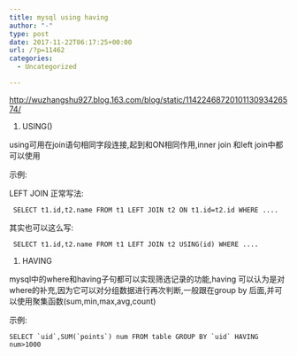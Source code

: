 ```yaml
---
title: mysql using having
author: "-"
type: post
date: 2017-11-22T06:17:25+00:00
url: /?p=11462
categories:
  - Uncategorized

---
```

http://wuzhangshu927.blog.163.com/blog/static/1142246872010113093426574/

  1. USING()

using可用在join语句相同字段连接,起到和ON相同作用,inner join 和left join中都可以使用

示例: 

LEFT JOIN 正常写法: 

     SELECT t1.id,t2.name FROM t1 LEFT JOIN t2 ON t1.id=t2.id WHERE ....
    

其实也可以这么写: 

     SELECT t1.id,t2.name FROM t1 LEFT JOIN t2 USING(id) WHERE ....
    

  1. HAVING

mysql中的where和having子句都可以实现筛选记录的功能,having 可以认为是对where的补充,因为它可以对分组数据进行再次判断,一般跟在group by 后面,并可以使用聚集函数(sum,min,max,avg,count)

示例: 

    SELECT `uid`,SUM(`points`) num FROM table GROUP BY `uid` HAVING num>1000